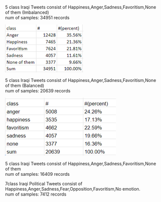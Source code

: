 5 class Iraqi Tweets consist of Happiness,Anger,Sadness,Favoritism,None of them (Imbalanced)
<br> num of samples: 34951 records

![alt text](https://github.com/F-V-Younesi/Arabic-Emotion-Recognition/blob/main/Datasets/gitdataset%20classes.png)

5 class Iraqi Tweets consist of Happiness,Anger,Sadness,Favoritism,None of them (Balanced)
<br> num of samples: 20639 records

![alt text](https://github.com/F-V-Younesi/Arabic-Emotion-Recognition/blob/main/Datasets/dataset%20info.png)

5 class Iraqi Tweets consist of Happiness,Anger,Sadness,Favoritism,None of them
<br> num of samples: 16409 records

7class Iraqi Political Tweets consist of Happiness,Anger,Sadness,Fear,Opposition,Favoritism,No emotion.
<br>
num of samples: 7412 records




